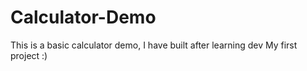 # Calculator-Demo
This is a basic calculator demo, I have built after learning dev
My first project :)
